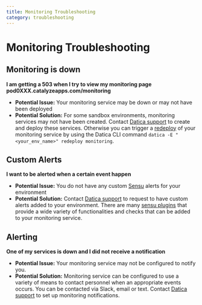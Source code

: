 ```yaml
---
title: Monitoring Troubleshooting
category: troubleshooting
---
```


# Monitoring Troubleshooting

## Monitoring is down

**I am getting a 503 when I try to view my monitoring page pod0XXX.catalyzeapps.com/monitoring**

- **Potential Issue:** Your monitoring service may be down or may not have been deployed
- **Potential Solution:** For some sandbox environments, monitoring services may not have been created. Contact [Datica support](/compliant-cloud/articles/contact/) to create and deploy these services.  Otherwise you can trigger a [redeploy](/compliant-cloud/cli-reference#redeploy) of your monitoring service by using the Datica CLI command `datica -E "<your_env_name>" redeploy monitoring`.

## Custom Alerts

**I want to be alerted when a certain event happen**

- **Potential Issue:** You do not have any custom [Sensu](https://sensuapp.org/) alerts for your environment
- **Potential Solution:** Contact [Datica support](/compliant-cloud/articles/contact/) to request to have custom alerts added to your environment. There are many [sensu plugins](https://sensuapp.org/plugins) that provide a wide variety of functionalities and checks that can be added to your monitoring service.

## Alerting

**One of my services is down and I did not receive a notification**

- **Potential Issue:** Your monitoring service may not be configured to notify you.
- **Potential Solution:** Monitoring service can be configured to use a variety of means to contact personnel when an appropriate events occurs. You can be contacted via Slack, email or text. Contact [Datica support](/compliant-cloud/articles/contact/) to set up monitoring notifications.
